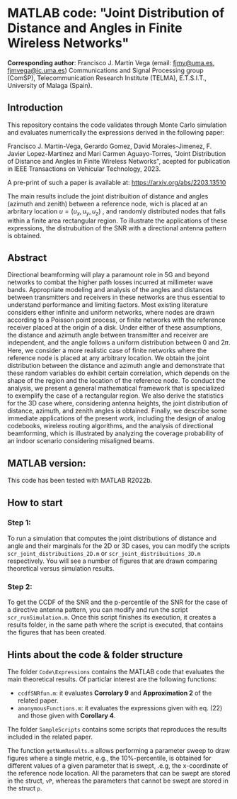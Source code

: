 # MATLAB code: "Joint Distribution of Distance and Angles in Finite Wireless Networks"
**Corresponding author**: Francisco J. Martín Vega (email: fjmv@uma.es, fjmvega@ic.uma.es)
Communications and Signal Processing group (ComSP),  Telecommunication Research Institute (TELMA), E.T.S.I.T., University of Malaga (Spain).

## Introduction
This repository contains the code validates through Monte Carlo simulation and evaluates numerrically the expressions derived in the following paper:

Francisco J. Martin-Vega, Gerardo Gomez, David Morales-Jimenez, F. Javier Lopez-Martinez and Mari Carmen Aguayo-Torres, "Joint  Distribution of Distance and Angles in Finite Wireless Networks", acepted for publication in IEEE Transactions on Vehicular Technology, 2023.

A pre-print of such a paper is available at:
https://arxiv.org/abs/2203.13510

The main results include the joint distribuition of distance and angles (azimuth and zenith) between a reference node, wich is placed at an arbritary location $u=(u_x,u_y,u_z)$ ,  and randomly distributed nodes that falls within a finite area rectangular region. To illustrate the applications of these expressions, the distrubuition of the SNR with a directional antenna pattern is obtained. 

## Abstract
Directional beamforming will play a paramount role in 5G and beyond networks to combat the higher path losses incurred at millimeter wave bands. Appropriate modeling and analysis of the angles and distances between transmitters and receivers in these networks are thus essential to understand performance and limiting factors. Most existing literature considers either infinite and uniform networks, where nodes are drawn according to a Poisson point process, or finite networks with the reference receiver placed at the origin of a disk. Under either of these assumptions, the distance and azimuth angle between transmitter and receiver are independent, and the angle follows a uniform distribution between 0 and 2𝜋. Here, we consider a more realistic case of finite networks where the reference node is placed at any arbitrary location. We obtain the joint distribution between the distance and azimuth angle and demonstrate that these random variables do exhibit certain correlation, which depends on the shape of the region and the location of the reference node. To conduct the analysis, we present a general mathematical framework that is specialized to exemplify the case of a rectangular region. We also derive the statistics for the 3D case where, considering antenna heights, the joint distribution of distance, azimuth, and zenith angles is obtained. Finally, we describe some immediate applications of the present work, including the design of analog codebooks, wireless routing algorithms, and the analysis of directional beamforming, which is illustrated by analyzing the coverage probability of an indoor scenario considering misaligned beams.

## MATLAB version:
This code has been tested with MATLAB R2022b.

## How to start
### Step 1:
To run a simulation that computes the joint distributions of distance and angle and their marginals for the 2D or 3D cases, you can modify the scripts `scr_joint_distribuitions_2D.m` or `scr_joint_distribuitions_3D.m` respectively.  You will see a number of figures that are drawn comparing theoretical versus simulation results. 
### Step 2:
To get the CCDF of the SNR and the p-percentile of the SNR for the case of a directive antenna pattern, you can modify and run the script `scr_runSimulation.m`. Once this script finishes its execution, it creates a results folder, in the same path where the script is executed, that contains the figures that has been created. 

## Hints about the code & folder structure
The folder `Code\Expressions` contains the MATLAB code that evaluates the main theoretical results. Of particlar interest are the following functions: 
- `ccdfSNRfun.m`: it evaluates **Corrolary 9** and **Approximation 2** of the related paper.
- `anonymousFunctions.m`: it evaluates the expressions given with eq. (22) and those given with **Corollary 4**.

The folder `SampleScripts` contains some scripts that reproduces the results included in the related paper. 

The function `getNumResults.m` allows performing a parameter sweep to draw figures where a single metric, e.g., the 10%-percentile, is obtained for different values of a given parameter that is swept, .e.g, the x-coordinate of the reference node location. All the parameters that can be swept are stored in the struct, `vP`, whereas the parameters that cannot be swept are stored in the struct `p`. 